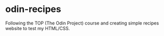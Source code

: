 # odin-recipes

Following the TOP (The Odin Project) course and creating simple recipes website to test my HTML/CSS.